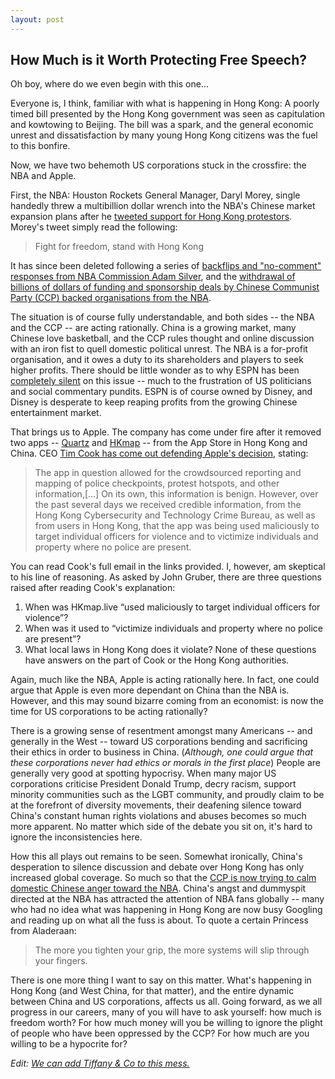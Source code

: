 ```yaml
---
layout: post
---
```


## How Much is it Worth Protecting Free Speech?

Oh boy, where do we even begin with this one...

Everyone is, I think, familiar with what is happening in Hong Kong: A poorly timed bill presented by the Hong Kong government was seen as capitulation and kowtowing to Beijing. The bill was a spark, and the general economic unrest and dissatisfaction by many young Hong Kong citizens was the fuel to this bonfire.

Now, we have two behemoth US corporations stuck in the crossfire: the NBA and Apple.

First, the NBA: Houston Rockets General Manager, Daryl Morey, single handedly threw a multibillion dollar wrench into the NBA's Chinese market expansion plans after he [tweeted support for Hong Kong protestors](https://www.bbc.co.uk/news/world-asia-china-49995985). Morey's tweet simply read the following:

>Fight for freedom, stand with Hong Kong

It has since been deleted following a series of [backflips and "no-comment" responses from NBA Commission Adam Silver](https://www.sportingnews.com/us/nba/news/daryl-morey-hong-kong-tweet-china-nba-response-politicians/1dergufmvknmu1vdkm5t2x3pxn), and the [withdrawal of billions of dollars of funding and sponsorship deals by Chinese Communist Party (CCP) backed organisations from the NBA](https://edition.cnn.com/2019/10/08/business/daryl-morey-tweet-nba-china/index.html).

The situation is of course fully understandable, and both sides -- the NBA and the CCP -- are acting rationally. China is a growing market, many Chinese love basketball, and the CCP rules thought and online discussion with an iron fist to quell domestic political unrest. The NBA is a for-profit organisation, and it owes a duty to its shareholders and players to seek higher profits. There should be little wonder as to why ESPN has been [completely silent](https://edition.cnn.com/2019/10/09/media/espn-daryl-morey-tweet-china/index.html) on this issue -- much to the frustration of US politicians and social commentary pundits. ESPN is of course owned by Disney, and Disney is desperate to keep reaping profits from the growing Chinese entertainment market.

That brings us to Apple. The company has come under fire after it removed two apps -- [Quartz](https://www.theverge.com/2019/10/9/20907228/apple-quartz-app-store-china-removal-hong-kong-protests-censorship) and [HKmap](https://www.nytimes.com/2019/10/09/technology/apple-hong-kong-app.html) -- from the App Store in Hong Kong and China. CEO [Tim Cook has come out defending Apple's decision](https://www.theverge.com/2019/10/10/20908498/apple-ceo-tim-cook-hong-kong-protest-app-removed-store-email-employees-hkmaplive), stating:

>The app in question allowed for the crowdsourced reporting and mapping of police checkpoints, protest hotspots, and other information,[...] On its own, this information is benign. However, over the past several days we received credible information, from the Hong Kong Cybersecurity and Technology Crime Bureau, as well as from users in Hong Kong, that the app was being used maliciously to target individual officers for violence and to victimize individuals and property where no police are present.

You can read Cook's full email in the links provided. I, however, am skeptical to his line of reasoning. As asked by John Gruber, there are three questions raised after reading Cook's explanation:  
1) When was HKmap.live “used maliciously to target individual officers for violence”?  
2) When was it used to “victimize individuals and property where no police are present”?  
3) What local laws in Hong Kong does it violate?
None of these questions have answers on the part of Cook or the Hong Kong authorities.

Again, much like the NBA, Apple is acting rationally here. In fact, one could argue that Apple is even more dependant on China than the NBA is. However, and this may sound bizarre coming from an economist: is now the time for US corporations to be acting rationally?

There is a growing sense of resentment amongst many Americans -- and generally in the West -- toward US corporations bending and sacrificing their ethics in order to business in China. (*Although, one could argue that these corporations never had ethics or morals in the first place*) People are generally very good at spotting hypocrisy. When many major US corporations criticise President Donald Trump, decry racism, support minority communities such as the LGBT community, and proudly claim to be at the forefront of diversity movements, their deafening silence toward China's constant human rights violations and abuses becomes so much more apparent. No matter which side of the debate you sit on, it's hard to ignore the inconsistencies here.

How this all plays out remains to be seen. Somewhat ironically, China's desperation to silence discussion and debate over Hong Kong has only increased global coverage. So much so that the [CCP is now trying to calm domestic Chinese anger toward the NBA](https://www.nytimes.com/2019/10/10/business/china-blows-whistle-on-nationalist-protests-against-the-nba.html?smid=nytcore-ios-share). China's angst and dummyspit directed at the NBA has attracted the attention of NBA fans globally -- many who had no idea what was happening in Hong Kong are now busy Googling and reading up on what all the fuss is about. To quote a certain Princess from Aladeraan:

>The more you tighten your grip, the more systems will slip through your fingers.

There is one more thing I want to say on this matter. What's happening in Hong Kong (and West China, for that matter), and the entire dynamic between China and US corporations, affects us all. Going forward, as we all progress in our careers, many of you will have to ask yourself: how much is freedom worth? For how much money will you be willing to ignore the plight of people who have been oppressed by the CCP? For how much are you willing to be a hypocrite for?

*Edit: [We can add Tiffany & Co to this mess.](https://www.dailymail.co.uk/news/article-7549977/Tiffany-removes-photo-Chinese-consumers-accused-jeweller-supporting-Hong-Kong-protests.html)*
